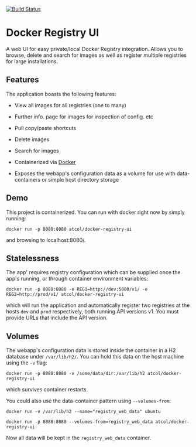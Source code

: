 [![Build Status](https://travis-ci.org/atc-/docker-registry-web.svg?branch=master)](https://travis-ci.org/atc-/docker-registry-web)

Docker Registry UI
===================

A web UI for easy private/local Docker Registry integration. Allows you to browse, delete and search for images as
well as register multiple registries for large installations.

## Features

The application boasts the following features:

 * View all images for all registries (one to many)
 
 * Further info. page for images for inspection of config. etc
 
 * Pull copy/paste shortcuts

 * Delete images

 * Search for images

 * Containerized via [Docker](https://registry.hub.docker.com/u/atcol/docker-registry-ui/)

 * Exposes the webapp's configuration data as a volume for use with data-containers or simple host directory storage

## Demo

This project is containerized. You can run with docker right now by simply running:

	docker run -p 8080:8080 atcol/docker-registry-ui

and browsing to localhost:8080/.

## Statelessness

The app' requires registry configuration which can be supplied once the app's running, or through container environment
variables:

	docker run -p 8080:8080 -e REG1=http://dev:5000/v1/ -e REG2=http://prod/v1/ atcol/docker-registry-ui

which will run the application and automatically register two registries at the hosts `dev` and `prod` respectively,
both running API versions v1. You must provide URLs that include the API version. 

## Volumes

The webapp's configuration data is stored inside the container in a H2 database under `/var/lib/h2/`. You can hold this data on the host machine using the `-v` flag:

	docker run -p 8080:8080 -v /some/data/dir:/var/lib/h2 atcol/docker-registry-ui

which survives container restarts.

You could also use the data-container pattern using `--volumes-from`:

	docker run -v /var/lib/h2 --name="registry_web_data" ubuntu

	docker run -p 8080:8080 --volumes-from=registry_web_data atcol/docker-registry-ui

Now all data will be kept in the `registry_web_data` container.
